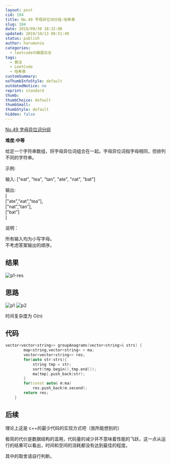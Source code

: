 ```yaml
---
layout: post
cid: 104
title: No.49 字母异位词分组:哈希表
slug: 104
date: 2019/09/30 18:32:00
updated: 2019/10/13 08:51:49
status: publish
author: harumonia
categories:
  - leetcodeの解题日志
tags:
  - 算法
  - LeetCode
  - 哈希表
customSummary:
noThumbInfoStyle: default
outdatedNotice: no
reprint: standard
thumb:
thumbChoice: default
thumbSmall:
thumbStyle: default
hidden: false
---
```


[No.49 字母异位词分组](https://leetcode-cn.com/problems/group-anagrams/)

**难度:中等**

给定一个字符串数组，将字母异位词组合在一起。字母异位词指字母相同，但排列不同的字符串。

<!-- more -->

示例:

输入: ["eat", "tea", "tan", "ate", "nat", "bat"]

输出:  
 [  
 ["ate","eat","tea"],  
 ["nat","tan"],  
 ["bat"]  
 ]

说明：

所有输入均为小写字母。  
不考虑答案输出的顺序。

## 结果

![p1-res](https://harumona-blog.oss-cn-beijing.aliyuncs.com/old_articles/1697465325.png?Expires=1602302176&)

## 思路

![p1](https://harumona-blog.oss-cn-beijing.aliyuncs.com/old_articles/1451376165.png?Expires=1602302195&)
![p2](https://harumona-blog.oss-cn-beijing.aliyuncs.com/old_articles/2143093241.png?Expires=1602302202&)

时间复杂度为 O(n)

## 代码

```cpp
vector<vector<string>> groupAnagrams(vector<string>& strs) {
        map<string,vector<string> > ma;
        vector<vector<string>> res;
        for(auto str:strs){
            string tmp = str;
            sort(tmp.begin(),tmp.end());
            ma[tmp].push_back(str);
        }
        for(const auto& m:ma)
            res.push_back(m.second);
        return res;
    }
```

## 后续

理论上这是 c++的最少代码的实现方式吧（我所能想到的）

极简的代价是数据结构的滥用，代码量的减少并不意味着性能的飞跃，这一点从运行的结果可以看出，时间和空间的消耗都没有达到最佳的程度。

其中的取舍请自行判断。

